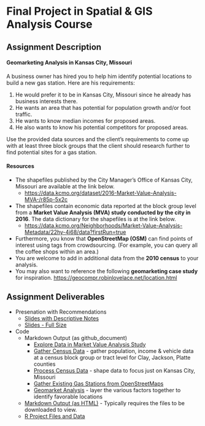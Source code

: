 # Final Project in Spatial & GIS Analysis Course

## Assignment Description

#### Geomarketing Analysis in Kansas City, Missouri

A business owner has hired you to help him identify potential locations to build a new gas station. Here are his requirements:
1.	He would prefer it to be in Kansas City, Missouri since he already has business interests there.
2.	He wants an area that has potential for population growth and/or foot traffic.
3.	He wants to know median incomes for proposed areas.
4.	He also wants to know his potential competitors for proposed areas.

Use the provided data sources and the client’s requirements to come up with at least three block groups that the client should research further to find potential sites for a gas station.

#### Resources
- The shapefiles published by the City Manager’s Office of Kansas City, Missouri are available at the link below. 
  - https://data.kcmo.org/dataset/2016-Market-Value-Analysis-MVA-/r85p-5x2c
- The shapefiles contain economic data reported at the block group level from a **Market Value Analysis (MVA) study conducted by the city in 2016**. The data dictionary for the shapefiles is at the link below.
  - https://data.kcmo.org/Neighborhoods/Market-Value-Analysis-Metadata/22hy-4i68/data?firstRun=true
- Furthermore, you know that **OpenStreetMap (OSM)** can find points of interest using tags from crowdsourcing. (For example, you can query all the coffee shops within an area.)
- You are welcome to add in additional data from the **2010 census** to your analysis. 
- You may also want to reference the following **geomarketing case study** for inspiration. https://geocompr.robinlovelace.net/location.html

## Assignment Deliverables

- Presenation with Recommendations
  - [Slides with Descriptive Notes](1a%20-%20Report%20-%20Slide%20Notes.pdf)
  - [Slides - Full Size](1b%20-%20Report%20-%20Slides.pdf)
- Code
  - Markdown Output (as github_document)
    - [Explore Data in Market Value Analysis Study](knitted-markdown/1_Explore-MVA.md)
    - [Gather Census Data](knitted-markdown/2_Gather-CensusData.md) - gather population, income & vehicle data at a census block group or tract level for Clay, Jackson, Platte counties
    - [Process Census Data](knitted-markdown/3_Process-Census.md) - shape data to focus just on Kansas City, Missouri
    - [Gather Existing Gas Stations from OpenStreetMaps](knitted-markdown/4_Gather-OSM.md)
    - [Geomarket Analysis](knitted-markdown/5_Geomarket-Analysis.md) - layer the various factors together to identify favorable locations
  - [Markdown Output (as HTML)](knitted-markdown/html) - Typically requires the files to be downloaded to view.
  - [R Project Files and Data](code-R)

